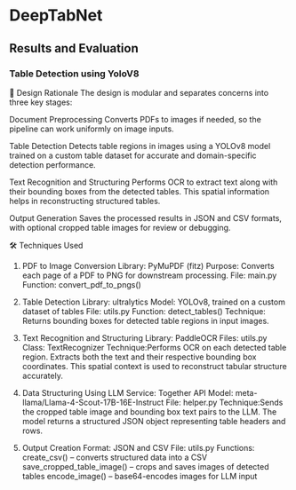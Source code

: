 # DeepTabNet
## Results and Evaluation
### Table Detection using YoloV8
🎯 Design Rationale
The design is modular and separates concerns into three key stages:

Document Preprocessing
Converts PDFs to images if needed, so the pipeline can work uniformly on image inputs.

Table Detection
Detects table regions in images using a YOLOv8 model trained on a custom table dataset for accurate and domain-specific detection performance.

Text Recognition and Structuring
Performs OCR to extract text along with their bounding boxes from the detected tables. This spatial information helps in reconstructing structured tables.

Output Generation
Saves the processed results in JSON and CSV formats, with optional cropped table images for review or debugging.

🛠 Techniques Used
1. PDF to Image Conversion
Library: PyMuPDF (fitz)
Purpose: Converts each page of a PDF to PNG for downstream processing.
File: main.py
Function: convert_pdf_to_pngs()

2. Table Detection
Library: ultralytics
Model: YOLOv8, trained on a custom dataset of tables
File: utils.py
Function: detect_tables()
Technique: Returns bounding boxes for detected table regions in input images.

3. Text Recognition and Structuring
Library: PaddleOCR
Files: utils.py
Class: TextRecognizer
Technique:Performs OCR on each detected table region.
Extracts both the text and their respective bounding box coordinates.
This spatial context is used to reconstruct tabular structure accurately.

4. Data Structuring Using LLM
Service: Together API
Model: meta-llama/Llama-4-Scout-17B-16E-Instruct
File: helper.py
Technique:Sends the cropped table image and bounding box text pairs to the LLM.
The model returns a structured JSON object representing table headers and rows.

5. Output Creation
Format: JSON and CSV
File: utils.py
Functions:
create_csv() – converts structured data into a CSV
save_cropped_table_image() – crops and saves images of detected tables
encode_image() – base64-encodes images for LLM input


